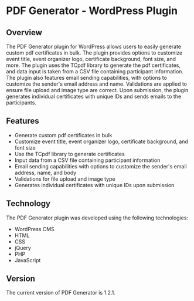 <h1>PDF Generator - WordPress Plugin</h1>

<h2>Overview</h2>
<p>The PDF Generator plugin for WordPress allows users to easily generate custom pdf certificates in bulk. The plugin provides options to customize event title, event organizer logo, certificate background, font size, and more. The plugin uses the TCpdf library to generate the pdf certificates, and data input is taken from a CSV file containing participant information. The plugin also features email sending capabilities, with options to customize the sender's email address and name. Validations are applied to ensure file upload and image type are correct. Upon submission, the plugin generates individual certificates with unique IDs and sends emails to the participants.</p>

<h2>Features</h2>
<ul>
  <li>Generate custom pdf certificates in bulk</li>
  <li>Customize event title, event organizer logo, certificate background, and font size</li>
  <li>Use the TCpdf library to generate certificates</li>
  <li>Input data from a CSV file containing participant information</li>
  <li>Email sending capabilities with options to customize the sender's email address, name, and body</li>
  <li>Validations for file upload and image type</li>
  <li>Generates individual certificates with unique IDs upon submission</li>
</ul>

<h2>Technology</h2>
<p>The PDF Generator plugin was developed using the following technologies:</p>
<ul>
  <li>WordPress CMS</li>
  <li>HTML</li>
  <li>CSS</li>
  <li>jQuery</li>
  <li>PHP</li>
  <li>JavaScript</li>
</ul>

<h2>Version</h2>
<p>The current version of PDF Generator is 1.2.1.</p>
